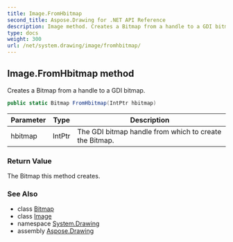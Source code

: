 ```yaml
---
title: Image.FromHbitmap
second_title: Aspose.Drawing for .NET API Reference
description: Image method. Creates a Bitmap from a handle to a GDI bitmap
type: docs
weight: 300
url: /net/system.drawing/image/fromhbitmap/
---
```

## Image.FromHbitmap method

Creates a Bitmap from a handle to a GDI bitmap.

```csharp
public static Bitmap FromHbitmap(IntPtr hbitmap)
```

| Parameter | Type | Description |
| --- | --- | --- |
| hbitmap | IntPtr | The GDI bitmap handle from which to create the Bitmap. |

### Return Value

The Bitmap this method creates.

### See Also

* class [Bitmap](../../bitmap/)
* class [Image](../)
* namespace [System.Drawing](../../image/)
* assembly [Aspose.Drawing](../../../)


